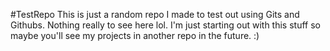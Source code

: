 #TestRepo
This is just a random repo I made to test 
out using Gits and Githubs. Nothing really to see here lol. I'm just starting out with this stuff so maybe you'll see my projects in another repo in the future. :)
